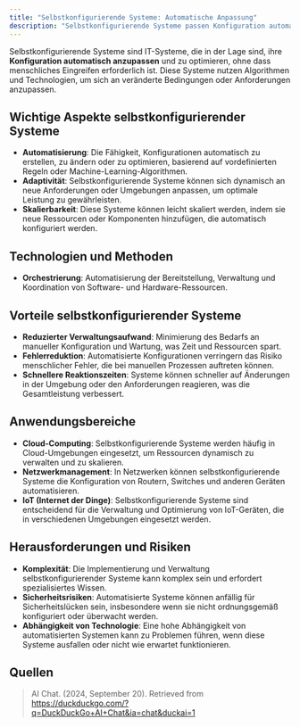 ```yaml
---
title: "Selbstkonfigurierende Systeme: Automatische Anpassung"
description: "Selbstkonfigurierende Systeme passen Konfiguration automatisch an. Vorteile reduzierter Aufwand, Fehlerreduktion. Anwendungen Cloud, Netzwerk, IoT."
---
```


Selbstkonfigurierende Systeme sind IT-Systeme, die in der Lage sind, ihre **Konfiguration automatisch anzupassen** und zu optimieren, ohne dass menschliches Eingreifen erforderlich ist. Diese Systeme nutzen Algorithmen und Technologien, um sich an veränderte Bedingungen oder Anforderungen anzupassen.

## Wichtige Aspekte selbstkonfigurierender Systeme
- **Automatisierung**: Die Fähigkeit, Konfigurationen automatisch zu erstellen, zu ändern oder zu optimieren, basierend auf vordefinierten Regeln oder Machine-Learning-Algorithmen.
- **Adaptivität**: Selbstkonfigurierende Systeme können sich dynamisch an neue Anforderungen oder Umgebungen anpassen, um optimale Leistung zu gewährleisten.
- **Skalierbarkeit**: Diese Systeme können leicht skaliert werden, indem sie neue Ressourcen oder Komponenten hinzufügen, die automatisch konfiguriert werden.

## Technologien und Methoden
- **Orchestrierung**: Automatisierung der Bereitstellung, Verwaltung und Koordination von Software- und Hardware-Ressourcen.

## Vorteile selbstkonfigurierender Systeme
- **Reduzierter Verwaltungsaufwand**: Minimierung des Bedarfs an manueller Konfiguration und Wartung, was Zeit und Ressourcen spart.
- **Fehlerreduktion**: Automatisierte Konfigurationen verringern das Risiko menschlicher Fehler, die bei manuellen Prozessen auftreten können.
- **Schnellere Reaktionszeiten**: Systeme können schneller auf Änderungen in der Umgebung oder den Anforderungen reagieren, was die Gesamtleistung verbessert.

## Anwendungsbereiche
- **Cloud-Computing**: Selbstkonfigurierende Systeme werden häufig in Cloud-Umgebungen eingesetzt, um Ressourcen dynamisch zu verwalten und zu skalieren.
- **Netzwerkmanagement**: In Netzwerken können selbstkonfigurierende Systeme die Konfiguration von Routern, Switches und anderen Geräten automatisieren.
- **IoT (Internet der Dinge)**: Selbstkonfigurierende Systeme sind entscheidend für die Verwaltung und Optimierung von IoT-Geräten, die in verschiedenen Umgebungen eingesetzt werden.

## Herausforderungen und Risiken
- **Komplexität**: Die Implementierung und Verwaltung selbstkonfigurierender Systeme kann komplex sein und erfordert spezialisiertes Wissen.
- **Sicherheitsrisiken**: Automatisierte Systeme können anfällig für Sicherheitslücken sein, insbesondere wenn sie nicht ordnungsgemäß konfiguriert oder überwacht werden.
- **Abhängigkeit von Technologie**: Eine hohe Abhängigkeit von automatisierten Systemen kann zu Problemen führen, wenn diese Systeme ausfallen oder nicht wie erwartet funktionieren.

## Quellen
> AI Chat. (2024, September 20). Retrieved from https://duckduckgo.com/?q=DuckDuckGo+AI+Chat&ia=chat&duckai=1